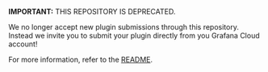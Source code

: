 **IMPORTANT:** THIS REPOSITORY IS DEPRECATED.

We no longer accept new plugin submissions through this repository. Instead we invite you to submit your plugin directly from you Grafana Cloud account!

For more information, refer to the [README](https://github.com/grafana/grafana-plugin-repository/blob/master/README.md).
